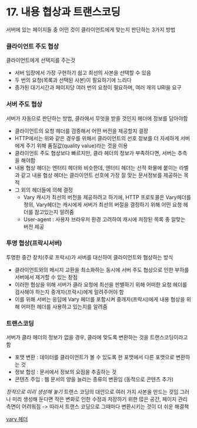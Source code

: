 # 17. 내용 협상과 트랜스코딩
서버에 있는 페이지들 중 어떤 것이 클라이언트에게 맞는지 판단하는 3가지 방법

### 클라이언트 주도 협상
클라이언트에게 선택지를 주는것
  - 서버 입장에서 가장 구현하기 쉽고 최선의 사본을 선택할 수 있음
  - 두 번의 요청(목록과 선택된 사본)이 필요하기에 느리다 
  - 증가된 대기시간과 페이지당 여러 번의 요청이 필요하며, 여러 개의 URI을 요구

### 서버 주도 협상
서버가 자동으로 판단하는 방법, 클라에서 무엇을 받을 것인지 헤더에 정보를 담아야함
  - 클라이언트의 요청 헤더를 검증해서 어떤 버전을 제공할지 결정
  - HTTP에서는 위와 같은 경우를 위해서 클라이언트의 선호 정보를 더 자세하게 서버에게 주기 위해 품질값(quality value)라는 것을 이용
  - 클라이언트 주도 협상보다 빠르지만, 클라 헤더의 정보가 부족하다면, 서버는 추측을 해야함
  - 내용 협상 헤더는 엔터티 헤더와 비슷한데, 엔터티 헤더는 선적 화물에 붙이는 라벨과 같고 내용 협상 헤더는 클라이언트 선호에 가장 잘 맞는 문서정보를 제공하는 목적
  - 그 외의 헤더들에 의해 결정
    - Vary
      캐시가 최선의 버전을 제공하려고 하기에, HTTP 프로토콜은 Vary헤더를 정의, 
      Vary헤더는 캐시에게 서버가 최선의 버절을 결정하기 위해 어떤 요청 헤더를 참고있는지 알려줌
    - User-agent : 사용자 브라우저 환경 고려하여 캐시에 저장된 목록 중 알맞는 버전 제공

### 투명 협상(프락시서버)
투명한 중간 장치(주로 프락시)가 서버를 대신하여 클라이언트와 협상하는 방식
  - 클라이언트와의 메시지 교환을 최소화하는 동시에 서버 주도 협상으로 인한 부하를 서버에서 제거할 수 있는 장점
  - 이러한 협상을 위해 서버가 클라 요청에 최선을 판별하기 위해 어떠한 요청 헤더를 검사해야 하는지 중개자(프락시)에게 알려주어야 함
  - 이를 위해 서버는 응답에 Vary 헤더를 포함시켜 중개자(프락시)에게 내용 협상을 위해 어떠한 헤더를 사용하고 있는지를 알려줌


### 트랜스코딩
서버가 클라 헤더의 정보가 없을 경우, 클라에 맞도록 변환하는 것을 트랜스코딩이라고 함 
 - 포맷 변환 : 데이터를 클라이언트가 볼 수 있도록 한 포맷에서 다른 포맷으로 변환하는 것
 - 정보 합성 : 문서에서 정보의 요점을 추출하는 것
 - 콘텐츠 주입 : 웹 문서의 양을 늘리는 종류의 변환임 (동적으로 콘텐츠 추가)

_정적으로 미리 생성해 놓기_
트랜스 코딩의 대안으로 여러 가지 사본을 만드는 것임 
그러나 미리 생성해 둔다면 작은 변화로 인한 수정과 저장하기 위한 많은 공간, 페이지 관리 측면이 어려워짐
-> 따라서 트랜스 코딩으로 그때마다 변환시키는 것이 더 쉬운 해결책



[vary 헤더](https://runebook.dev/ko/docs/http/headers/vary)
  

